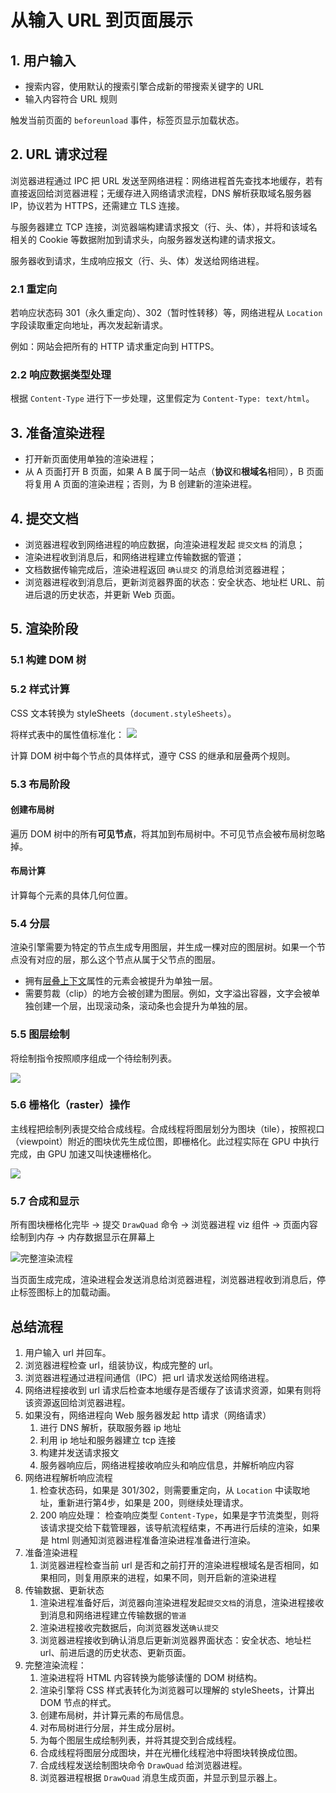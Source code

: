 # 从输入 URL 到页面展示

## 1. 用户输入

- 搜索内容，使用默认的搜索引擎合成新的带搜索关键字的 URL
- 输入内容符合 URL 规则

触发当前页面的 `beforeunload` 事件，标签页显示加载状态。

## 2. URL 请求过程

浏览器进程通过 IPC 把 URL 发送至网络进程：网络进程首先查找本地缓存，若有直接返回给浏览器进程；无缓存进入网络请求流程，DNS 解析获取域名服务器 IP，协议若为 HTTPS，还需建立 TLS 连接。

与服务器建立 TCP 连接，浏览器端构建请求报文（行、头、体），并将和该域名相关的 Cookie 等数据附加到请求头，向服务器发送构建的请求报文。

服务器收到请求，生成响应报文（行、头、体）发送给网络进程。

### 2.1 重定向

若响应状态码 301（永久重定向）、302（暂时性转移）等，网络进程从 `Location` 字段读取重定向地址，再次发起新请求。

例如：网站会把所有的 HTTP 请求重定向到 HTTPS。

### 2.2 响应数据类型处理

根据 `Content-Type` 进行下一步处理，这里假定为 `Content-Type: text/html`。

## 3. 准备渲染进程

- 打开新页面使用单独的渲染进程；
- 从 A 页面打开 B 页面，如果 A B 属于同一站点（**协议**和**根域名**相同），B 页面将复用 A 页面的渲染进程；否则，为 B 创建新的渲染进程。

## 4. 提交文档

- 浏览器进程收到网络进程的响应数据，向渲染进程发起 `提交文档` 的消息；
- 渲染进程收到消息后，和网络进程建立传输数据的管道；
- 文档数据传输完成后，渲染进程返回 `确认提交` 的消息给浏览器进程；
- 浏览器进程收到消息后，更新浏览器界面的状态：安全状态、地址栏 URL、前进后退的历史状态，并更新 Web 页面。

## 5. 渲染阶段

### 5.1 构建 DOM 树

### 5.2 样式计算

CSS 文本转换为 styleSheets（`document.styleSheets`）。

将样式表中的属性值标准化：
![](./img/css1.webp)

计算 DOM 树中每个节点的具体样式，遵守 CSS 的继承和层叠两个规则。

### 5.3 布局阶段

#### 创建布局树

遍历 DOM 树中的所有**可见节点**，将其加到布局树中。不可见节点会被布局树忽略掉。

#### 布局计算

计算每个元素的具体几何位置。

### 5.4 分层

渲染引擎需要为特定的节点生成专用图层，并生成一棵对应的图层树。如果一个节点没有对应的层，那么这个节点从属于父节点的图层。

- 拥有[层叠上下文](https://developer.mozilla.org/zh-CN/docs/Web/CSS/CSS_Positioning/Understanding_z_index/The_stacking_context)属性的元素会被提升为单独一层。
- 需要剪裁（clip）的地方会被创建为图层。例如，文字溢出容器，文字会被单独创建一个层，出现滚动条，滚动条也会提升为单独的层。

### 5.5 图层绘制

将绘制指令按照顺序组成一个待绘制列表。

![](./img/draw-table.webp)


### 5.6 栅格化（raster）操作

主线程把绘制列表提交给合成线程。合成线程将图层划分为图块（tile），按照视口（viewpoint）附近的图块优先生成位图，即栅格化。此过程实际在 GPU 中执行完成，由 GPU 加速又叫快速栅格化。

![](./img/raster.webp)

### 5.7 合成和显示

所有图块栅格化完毕 → 提交 `DrawQuad` 命令 → 浏览器进程 viz 组件 → 页面内容绘制到内存 → 内存数据显示在屏幕上

![完整渲染流程](./img/full-render-flow.webp)


当页面生成完成，渲染进程会发送消息给浏览器进程，浏览器进程收到消息后，停止标签图标上的加载动画。

## 总结流程

1. 用户输入 url 并回车。
2. 浏览器进程检查 url，组装协议，构成完整的 url。
3. 浏览器进程通过进程间通信（IPC）把 url 请求发送给网络进程。
4. 网络进程接收到 url 请求后检查本地缓存是否缓存了该请求资源，如果有则将该资源返回给浏览器进程。
5. 如果没有，网络进程向 Web 服务器发起 http 请求（网络请求）
    1. 进行 DNS 解析，获取服务器 ip 地址
    2. 利用 ip 地址和服务器建立 tcp 连接
    3. 构建并发送请求报文
    4. 服务器响应后，网络进程接收响应头和响应信息，并解析响应内容
6. 网络进程解析响应流程
    1. 检查状态码，如果是 301/302，则需要重定向，从 `Location` 中读取地址，重新进行第4步，如果是 200，则继续处理请求。
    2. 200 响应处理：
        检查响应类型 `Content-Type`，如果是字节流类型，则将该请求提交给下载管理器，该导航流程结束，不再进行后续的渲染，如果是 html 则通知浏览器进程准备渲染进程准备进行渲染。
7. 准备渲染进程
    1. 浏览器进程检查当前 url 是否和之前打开的渲染进程根域名是否相同，如果相同，则复用原来的进程，如果不同，则开启新的渲染进程
8. 传输数据、更新状态
    1. 渲染进程准备好后，浏览器向渲染进程发起`提交文档`的消息，渲染进程接收到消息和网络进程建立传输数据的`管道`
    2. 渲染进程接收完数据后，向浏览器发送`确认提交`
    3. 浏览器进程接收到确认消息后更新浏览器界面状态：安全状态、地址栏 url、前进后退的历史状态、更新页面。
9. 完整渲染流程：
    1. 渲染进程将 HTML 内容转换为能够读懂的 DOM 树结构。
    2. 渲染引擎将 CSS 样式表转化为浏览器可以理解的 styleSheets，计算出 DOM 节点的样式。
    3. 创建布局树，并计算元素的布局信息。
    4. 对布局树进行分层，并生成分层树。
    5. 为每个图层生成绘制列表，并将其提交到合成线程。
    6. 合成线程将图层分成图块，并在光栅化线程池中将图块转换成位图。
    7. 合成线程发送绘制图块命令 `DrawQuad` 给浏览器进程。
    8. 浏览器进程根据 `DrawQuad` 消息生成页面，并显示到显示器上。
